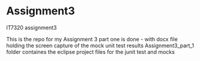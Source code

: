 # Assignment3
IT7320 assignment3

This is the repo for my Assignment 3
part one is done - with docx file holding the screen capture of the mock unit test results
Assignment3_part_1 folder containes the eclipse project files for the junit test and mocks
